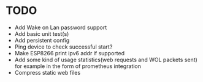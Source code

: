 # TODO
 * Add Wake on Lan password support
 * Add basic unit test(s)
 * Add persistent config
 * Ping device to check successful start?
 * Make ESP8266 print ipv6 addr if supported
 * Add some kind of usage statistics(web requests and WOL packets sent) for example in the form of prometheus integration
 * Compress static web files

